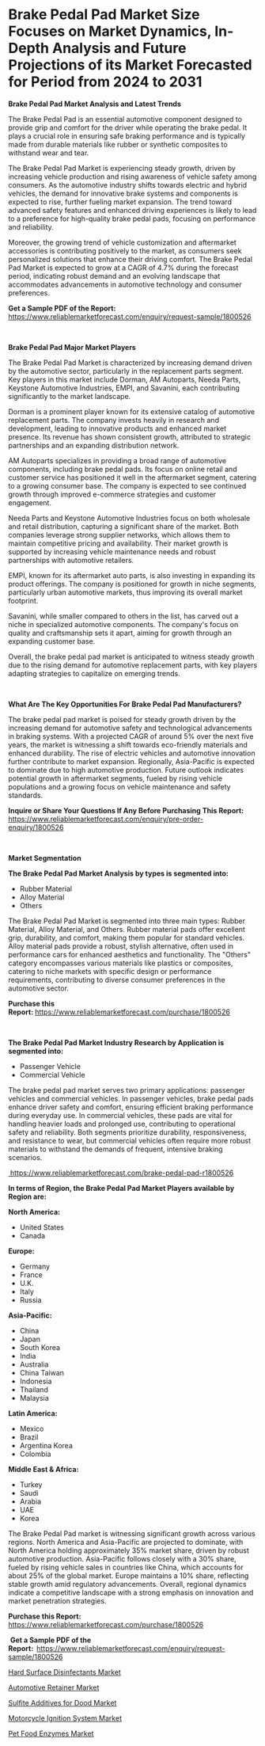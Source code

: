 <p><h1>Brake Pedal Pad Market Size Focuses on Market Dynamics, In-Depth Analysis and Future Projections of its Market Forecasted for Period from 2024 to 2031</h1></p><p><strong>Brake Pedal Pad Market Analysis and Latest Trends</strong></p>
<p><p>The Brake Pedal Pad is an essential automotive component designed to provide grip and comfort for the driver while operating the brake pedal. It plays a crucial role in ensuring safe braking performance and is typically made from durable materials like rubber or synthetic composites to withstand wear and tear.</p><p>The Brake Pedal Pad Market is experiencing steady growth, driven by increasing vehicle production and rising awareness of vehicle safety among consumers. As the automotive industry shifts towards electric and hybrid vehicles, the demand for innovative brake systems and components is expected to rise, further fueling market expansion. The trend toward advanced safety features and enhanced driving experiences is likely to lead to a preference for high-quality brake pedal pads, focusing on performance and reliability.</p><p>Moreover, the growing trend of vehicle customization and aftermarket accessories is contributing positively to the market, as consumers seek personalized solutions that enhance their driving comfort. The Brake Pedal Pad Market is expected to grow at a CAGR of 4.7% during the forecast period, indicating robust demand and an evolving landscape that accommodates advancements in automotive technology and consumer preferences.</p></p>
<p><strong>Get a Sample PDF of the Report:&nbsp;</strong> <a href="https://www.reliablemarketforecast.com/enquiry/request-sample/1800526?utm_campaign=1159&utm_medium=2&utm_source=Github&utm_content=ia&utm_term=02112024&utm_id=brake-pedal-pad">https://www.reliablemarketforecast.com/enquiry/request-sample/1800526</a></p>
<p>&nbsp;</p>
<p><strong>Brake Pedal Pad Major Market Players</strong></p>
<p><p>The Brake Pedal Pad Market is characterized by increasing demand driven by the automotive sector, particularly in the replacement parts segment. Key players in this market include Dorman, AM Autoparts, Needa Parts, Keystone Automotive Industries, EMPI, and Savanini, each contributing significantly to the market landscape.</p><p>Dorman is a prominent player known for its extensive catalog of automotive replacement parts. The company invests heavily in research and development, leading to innovative products and enhanced market presence. Its revenue has shown consistent growth, attributed to strategic partnerships and an expanding distribution network.</p><p>AM Autoparts specializes in providing a broad range of automotive components, including brake pedal pads. Its focus on online retail and customer service has positioned it well in the aftermarket segment, catering to a growing consumer base. The company is expected to see continued growth through improved e-commerce strategies and customer engagement.</p><p>Needa Parts and Keystone Automotive Industries focus on both wholesale and retail distribution, capturing a significant share of the market. Both companies leverage strong supplier networks, which allows them to maintain competitive pricing and availability. Their market growth is supported by increasing vehicle maintenance needs and robust partnerships with automotive retailers.</p><p>EMPI, known for its aftermarket auto parts, is also investing in expanding its product offerings. The company is positioned for growth in niche segments, particularly urban automotive markets, thus improving its overall market footprint.</p><p>Savanini, while smaller compared to others in the list, has carved out a niche in specialized automotive components. The company's focus on quality and craftsmanship sets it apart, aiming for growth through an expanding customer base.</p><p>Overall, the brake pedal pad market is anticipated to witness steady growth due to the rising demand for automotive replacement parts, with key players adapting strategies to capitalize on emerging trends.</p></p>
<p>&nbsp;</p>
<p><strong>What Are The Key Opportunities For Brake Pedal Pad Manufacturers?</strong></p>
<p><p>The brake pedal pad market is poised for steady growth driven by the increasing demand for automotive safety and technological advancements in braking systems. With a projected CAGR of around 5% over the next five years, the market is witnessing a shift towards eco-friendly materials and enhanced durability. The rise of electric vehicles and automotive innovation further contribute to market expansion. Regionally, Asia-Pacific is expected to dominate due to high automotive production. Future outlook indicates potential growth in aftermarket segments, fueled by rising vehicle populations and a growing focus on vehicle maintenance and safety standards.</p></p>
<p><strong>Inquire or Share Your Questions If Any Before Purchasing This Report:</strong> <a href="https://www.reliablemarketforecast.com/enquiry/pre-order-enquiry/1800526?utm_campaign=1159&utm_medium=2&utm_source=Github&utm_content=ia&utm_term=02112024&utm_id=brake-pedal-pad">https://www.reliablemarketforecast.com/enquiry/pre-order-enquiry/1800526</a></p>
<p>&nbsp;</p>
<p><strong>Market Segmentation</strong></p>
<p><strong>The Brake Pedal Pad Market Analysis by types is segmented into:</strong></p>
<p><ul><li>Rubber Material</li><li>Alloy Material</li><li>Others</li></ul></p>
<p><p>The Brake Pedal Pad Market is segmented into three main types: Rubber Material, Alloy Material, and Others. Rubber material pads offer excellent grip, durability, and comfort, making them popular for standard vehicles. Alloy material pads provide a robust, stylish alternative, often used in performance cars for enhanced aesthetics and functionality. The "Others" category encompasses various materials like plastics or composites, catering to niche markets with specific design or performance requirements, contributing to diverse consumer preferences in the automotive sector.</p></p>
<p><strong>Purchase this Report:&nbsp;</strong><a href="https://www.reliablemarketforecast.com/purchase/1800526?utm_campaign=1159&utm_medium=2&utm_source=Github&utm_content=ia&utm_term=02112024&utm_id=brake-pedal-pad">https://www.reliablemarketforecast.com/purchase/1800526</a></p>
<p>&nbsp;</p>
<p><strong>The Brake Pedal Pad Market Industry Research by Application is segmented into:</strong></p>
<p><ul><li>Passenger Vehicle</li><li>Commercial Vehicle</li></ul></p>
<p><p>The brake pedal pad market serves two primary applications: passenger vehicles and commercial vehicles. In passenger vehicles, brake pedal pads enhance driver safety and comfort, ensuring efficient braking performance during everyday use. In commercial vehicles, these pads are vital for handling heavier loads and prolonged use, contributing to operational safety and reliability. Both segments prioritize durability, responsiveness, and resistance to wear, but commercial vehicles often require more robust materials to withstand the demands of frequent, intensive braking scenarios.</p></p>
<p><a href="https://www.reliablemarketforecast.com/brake-pedal-pad-r1800526?utm_campaign=1159&utm_medium=2&utm_source=Github&utm_content=ia&utm_term=02112024&utm_id=brake-pedal-pad">&nbsp;https://www.reliablemarketforecast.com/brake-pedal-pad-r1800526</a></p>
<p><strong>In terms of Region, the Brake Pedal Pad Market Players available by Region are:</strong></p>
<p>
    <p> <strong> North America: </strong>
        <ul>
            <li>United States</li>
            <li>Canada</li>
        </ul>
        </p> 
    <p> <strong> Europe: </strong>
        <ul>
            <li>Germany</li>
            <li>France</li>
            <li>U.K.</li>
            <li>Italy</li>
            <li>Russia</li>
        </ul>
        </p> 
    <p> <strong> Asia-Pacific: </strong>
        <ul>
            <li>China</li>
            <li>Japan</li>
            <li>South Korea</li>
            <li>India</li>
            <li>Australia</li>
            <li>China Taiwan</li>
            <li>Indonesia</li>
            <li>Thailand</li>
            <li>Malaysia</li>
        </ul>
        </p> 
    <p> <strong> Latin America: </strong>
        <ul>
            <li>Mexico</li>
            <li>Brazil</li>
            <li>Argentina Korea</li>
            <li>Colombia</li>
        </ul>
        </p> 
    <p> <strong> Middle East & Africa: </strong>
        <ul>
            <li>Turkey</li>
            <li>Saudi</li>
            <li>Arabia</li>
            <li>UAE</li>
            <li>Korea</li>
        </ul>
    </p>
    </p>
<p><p>The Brake Pedal Pad market is witnessing significant growth across various regions. North America and Asia-Pacific are projected to dominate, with North America holding approximately 35% market share, driven by robust automotive production. Asia-Pacific follows closely with a 30% share, fueled by rising vehicle sales in countries like China, which accounts for about 25% of the global market. Europe maintains a 10% share, reflecting stable growth amid regulatory advancements. Overall, regional dynamics indicate a competitive landscape with a strong emphasis on innovation and market penetration strategies.</p></p>
<p><strong>Purchase this Report: </strong><a href="https://www.reliablemarketforecast.com/purchase/1800526?utm_campaign=1159&utm_medium=2&utm_source=Github&utm_content=ia&utm_term=02112024&utm_id=brake-pedal-pad">https://www.reliablemarketforecast.com/purchase/1800526</a></p>
<p>&nbsp;<strong>Get a Sample PDF of the Report:&nbsp;&nbsp;</strong><a href="https://www.reliablemarketforecast.com/enquiry/request-sample/1800526?utm_campaign=1159&utm_medium=2&utm_source=Github&utm_content=ia&utm_term=02112024&utm_id=brake-pedal-pad">https://www.reliablemarketforecast.com/enquiry/request-sample/1800526</a></p>
<p><strong></strong></p>
<p><p><a href="https://issuu.com/reportprime-2/docs/hard-surface-disinfectants-market-s_f84d9e921d374d?utm_campaign=1159&utm_medium=2&utm_source=Github&utm_content=ia&utm_term=02112024&utm_id=brake-pedal-pad">Hard Surface Disinfectants Market</a></p><p><a href="https://github.com/chantekestenmo/Market-Research-Report-List-1/blob/main/automotive-retainer-market.md?utm_campaign=1159&utm_medium=2&utm_source=Github&utm_content=ia&utm_term=02112024&utm_id=brake-pedal-pad">Automotive Retainer Market</a></p><p><a href="https://www.linkedin.com/pulse/sulfite-additives-dood-value-chain-analysis-from-raw-materials-tbiof?utm_campaign=1159&utm_medium=2&utm_source=Github&utm_content=ia&utm_term=02112024&utm_id=brake-pedal-pad">Sulfite Additives for Dood Market</a></p><p><a href="https://github.com/kric8bmkinds/Market-Research-Report-List-1/blob/main/motorcycle-ignition-system-market.md?utm_campaign=1159&utm_medium=2&utm_source=Github&utm_content=ia&utm_term=02112024&utm_id=brake-pedal-pad">Motorcycle Ignition System Market</a></p><p><a href="https://www.linkedin.com/pulse/pet-food-enzymes-market-innovations-trends-comprehensive-x6ore?utm_campaign=1159&utm_medium=2&utm_source=Github&utm_content=ia&utm_term=02112024&utm_id=brake-pedal-pad">Pet Food Enzymes Market</a></p></p>
